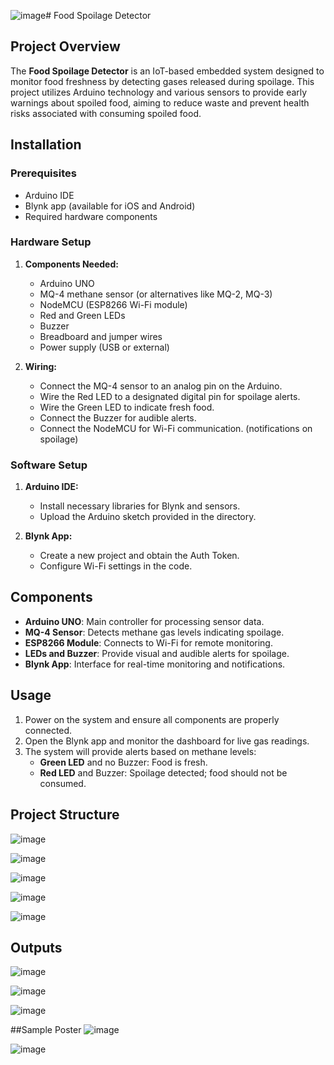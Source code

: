 ![image](https://github.com/user-attachments/assets/991b261a-e767-4bbc-9cc8-b320e2f6ac41)# Food Spoilage Detector

## Project Overview

The **Food Spoilage Detector** is an IoT-based embedded system designed to monitor food freshness by detecting gases released during spoilage. This project utilizes Arduino technology and various sensors to provide early warnings about spoiled food, aiming to reduce waste and prevent health risks associated with consuming spoiled food.

## Installation

### Prerequisites

- Arduino IDE
- Blynk app (available for iOS and Android)
- Required hardware components 

### Hardware Setup

1. **Components Needed:**
   - Arduino UNO
   - MQ-4 methane sensor (or alternatives like MQ-2, MQ-3)
   - NodeMCU (ESP8266 Wi-Fi module)
   - Red and Green LEDs
   - Buzzer
   - Breadboard and jumper wires
   - Power supply (USB or external)

2. **Wiring:**
   - Connect the MQ-4 sensor to an analog pin on the Arduino.
   - Wire the Red LED to a designated digital pin for spoilage alerts.
   - Wire the Green LED to indicate fresh food.
   - Connect the Buzzer for audible alerts.
   - Connect the NodeMCU for Wi-Fi communication. (notifications on spoilage)

### Software Setup

1. **Arduino IDE:**
   - Install necessary libraries for Blynk and sensors.
   - Upload the Arduino sketch provided in the directory.

2. **Blynk App:**
   - Create a new project and obtain the Auth Token.
   - Configure Wi-Fi settings in the code.

## Components

- **Arduino UNO**: Main controller for processing sensor data.
- **MQ-4 Sensor**: Detects methane gas levels indicating spoilage.
- **ESP8266 Module**: Connects to Wi-Fi for remote monitoring.
- **LEDs and Buzzer**: Provide visual and audible alerts for spoilage.
- **Blynk App**: Interface for real-time monitoring and notifications.

## Usage

1. Power on the system and ensure all components are properly connected.
2. Open the Blynk app and monitor the dashboard for live gas readings.
3. The system will provide alerts based on methane levels:
   - **Green LED** and no Buzzer: Food is fresh.
   - **Red LED** and Buzzer: Spoilage detected; food should not be consumed.

## Project Structure
![image](https://github.com/user-attachments/assets/7f622d92-cd02-418c-954f-6cd14382de82)

![image](https://github.com/user-attachments/assets/d3489fa9-c05e-41ae-9294-cea83b4b3c48)

![image](https://github.com/user-attachments/assets/165e3047-bfbe-4850-8dd8-a85db33fe72f)

![image](https://github.com/user-attachments/assets/2169db80-d171-4cad-9aee-60b69728addd)

![image](https://github.com/user-attachments/assets/1ec17385-1f47-41c8-adf7-dfa82992b3ad)


## Outputs
![image](https://github.com/user-attachments/assets/d49e3e49-c0ef-499f-a895-db06a7235977)

![image](https://github.com/user-attachments/assets/9ea3a91f-353f-45dc-8747-a98cd2ae84f9)

![image](https://github.com/user-attachments/assets/a12916f5-539f-4041-8f09-b079b026d9da)

##Sample Poster
![image](https://github.com/user-attachments/assets/17310821-045c-418e-99b5-74fc52e57edf)

![image](https://github.com/user-attachments/assets/2f95a9f8-2ba5-46d7-9081-9a45a6328989)
